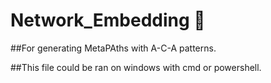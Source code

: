 # Network_Embedding :dart:
##For generating MetaPAths with A-C-A patterns.

##This file could be ran on windows with cmd or powershell.
